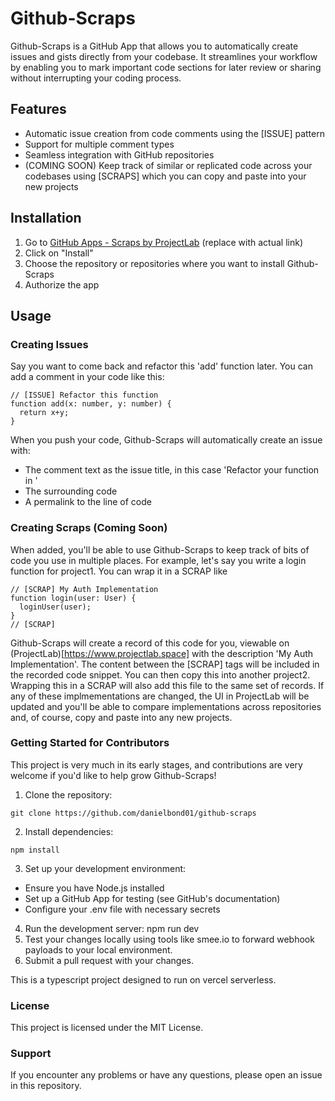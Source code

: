 # Github-Scraps

Github-Scraps is a GitHub App that allows you to automatically create issues and gists directly from your codebase. It streamlines your workflow by enabling you to mark important code sections for later review or sharing without interrupting your coding process.

## Features

- Automatic issue creation from code comments using the [ISSUE] pattern
- Support for multiple comment types
- Seamless integration with GitHub repositories
- (COMING SOON) Keep track of similar or replicated code across your codebases using [SCRAPS] which you can copy and paste into your new projects

## Installation

1. Go to [GitHub Apps - Scraps by ProjectLab](https://github.com/apps/scraps-by-projectlab) (replace with actual link)
2. Click on "Install"
3. Choose the repository or repositories where you want to install Github-Scraps
4. Authorize the app

## Usage

### Creating Issues

Say you want to come back and refactor this 'add' function later. You can add a comment in your code like this:

```
// [ISSUE] Refactor this function
function add(x: number, y: number) {
  return x+y;
}
```

When you push your code, Github-Scraps will automatically create an issue with:

- The comment text as the issue title, in this case 'Refactor your function in <filename>'
- The surrounding code
- A permalink to the line of code

### Creating Scraps (Coming Soon)

When added, you'll be able to use Github-Scraps to keep track of bits of code you use in multiple places. For example, let's say you write a login function for project1. You can wrap it in a SCRAP like

```
// [SCRAP] My Auth Implementation
function login(user: User) {
  loginUser(user);
}
// [SCRAP]
```

Github-Scraps will create a record of this code for you, viewable on (ProjectLab)[https://www.projectlab.space] with the description 'My Auth Implementation'. The content between the [SCRAP] tags will be included in the recorded code snippet. You can then copy this into another project2. Wrapping this in a SCRAP will also add this file to the same set of records. If any of these implmementations are changed, the UI in ProjectLab will be updated and you'll be able to compare implementations across repositories and, of course, copy and paste into any new projects.

### Getting Started for Contributors

This project is very much in its early stages, and contributions are very welcome if you'd like to help grow Github-Scraps!

1. Clone the repository:

```
git clone https://github.com/danielbond01/github-scraps
```

2. Install dependencies:

```
npm install
```

3. Set up your development environment:

- Ensure you have Node.js installed
- Set up a GitHub App for testing (see GitHub's documentation)
- Configure your .env file with necessary secrets

4. Run the development server:
   npm run dev
5. Test your changes locally using tools like smee.io to forward webhook payloads to your local environment.
6. Submit a pull request with your changes.

This is a typescript project designed to run on vercel serverless.

### License

This project is licensed under the MIT License.

### Support

If you encounter any problems or have any questions, please open an issue in this repository.

